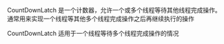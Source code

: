 
CountDownLatch 是一个计数器，允许一个或多个线程等待其他线程完成操作。通常用来实现一个线程等其他多个线程完成操作之后再继续执行的操作

CountDownLatch 适用于一个线程等待多个线程完成操作的情况